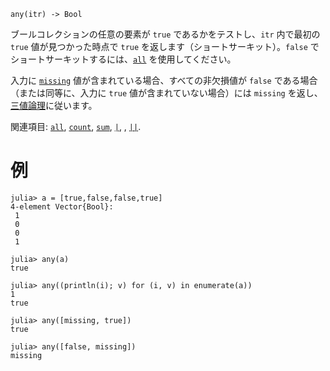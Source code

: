 ```
any(itr) -> Bool
```

ブールコレクションの任意の要素が `true` であるかをテストし、`itr` 内で最初の `true` 値が見つかった時点で `true` を返します（ショートサーキット）。`false` でショートサーキットするには、[`all`](@ref) を使用してください。

入力に [`missing`](@ref) 値が含まれている場合、すべての非欠損値が `false` である場合（または同等に、入力に `true` 値が含まれていない場合）には `missing` を返し、[三値論理](https://en.wikipedia.org/wiki/Three-valued_logic)に従います。

関連項目: [`all`](@ref), [`count`](@ref), [`sum`](@ref), [`|`](@ref), , [`||`](@ref).

# 例

```jldoctest
julia> a = [true,false,false,true]
4-element Vector{Bool}:
 1
 0
 0
 1

julia> any(a)
true

julia> any((println(i); v) for (i, v) in enumerate(a))
1
true

julia> any([missing, true])
true

julia> any([false, missing])
missing
```
